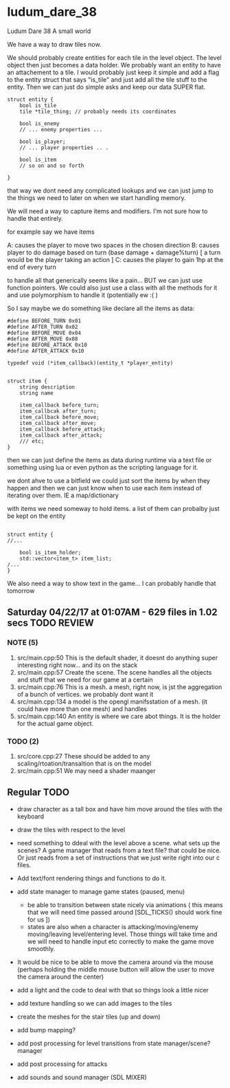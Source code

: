 # ludum_dare_38
Ludum Dare 38 A small world


We have a way to draw tiles now.

We should probably create entities for each tile in the level object. The level object then just becomes a data holder. We probably want an entity to have an attachement to a tile. I would probably just keep it simple and add a flag to the entity struct that says "is_tile" and just add all the tile stuff to the entity. Then we can just do simple asks and keep our data SUPER flat.

```
struct entity {
	bool is_tile
	tile *tile_thing; // probably needs its coordinates

	bool is_enemy
	// ... enemy properties ...

	bool is_player;
	// ... player properties .. .

	bool is_item
	// so on and so forth

}
```

that way we dont need any complicated lookups and we can just jump to the things we need to later on when we start handling memory.

We will need a way to capture items and modifiers. I'm not sure how to handle that entirely.

for example say we have items 

A: causes the player to move two spaces in the chosen direction
B: causes player to do damage based on turn (base damage + damage%turn) [ a turn would be the player taking an action ]
C: causes the player to gain 1hp at the end of every turn


to handle all that generically seems like a pain... BUT we can just use function pointers. We could also just use a class with all the methods for it and use polymorphism to handle it (potentially ew :( ) 

So I say maybe we do something like declare all the items as data:

```
#define BEFORE_TURN 0x01
#define AFTER_TURN 0x02
#define BEFORE_MOVE 0x04
#define AFTER_MOVE 0x08
#define BEFORE_ATTACK 0x10
#define AFTER_ATTACK 0x10

typedef void (*item_callback)(entity_t *player_entity)


struct item {
	string description
	string name

	item_callback before_turn;
	item_callbcak after_turn;
	item_callback before_move;
	item_callback after_move;
	item_callback before_attack;
	item_callback after_attack;
	/// etc;
}
```

then we can just define the items as data during runtime via a text file or something using lua or even python as the scripting language for it.

we dont ahve to use a bitfield we could just sort the items by when they happen and then we can just know when to use each item instead of iterating over them. IE a map/dictionary


with items we need someway to hold items. a list of them can probalby just be kept on the entity

```

struct entity {
//...  

	bool is_item_holder;
	std::vector<item_t> item_list;
/...
}
```

We also need a way to show text in the game... I can probably handle that tomorrow 


## Saturday 04/22/17 at 01:07AM - 629 files in 1.02 secs TODO REVIEW
### NOTE (5)
1. src/main.cpp:50    This is the default shader, it doesnt do anything super interesting right now... and its on the stack
2. src/main.cpp:57    Create the scene. The scene handles all the objects and stuff that we need for our game at a certain
3. src/main.cpp:76    This is a mesh. a mesh, right now, is jst the aggregation of a bunch of vertices. we probably dont want it
4. src/main.cpp:134   a model is the opengl manifsstation of a mesh. (it could have more than one mesh) and handles
5. src/main.cpp:140   An entity is where we care abot things. It is the holder for the actual game object.

### TODO (2)
1. src/core.cpp:27    These should be added to any scaling/rtoation/transaltion that is on the model
2. src/main.cpp:51    We may need a shader maanger


## Regular TODO

* draw character as a tall box and have him move around the tiles with the keyboard
* draw the tiles with respect to the level
* need something to ddeal with the level above a scene. what sets up the scenes? A game manager that reads from a text file? that could be nice. Or just reads from a set of instructions that we just write right into our c files.
* Add text/font rendering things and functions to do it.
* add state manager to manage game states (paused, menu)
	* be able to transition between state nicely via animations ( this means that we will need time passed around [SDL_TICKS() should work fine for us ])
	* states are also when a character is attacking/moving/enemy moving/leaving level/entering level. Those things will take time and we will need to handle input etc correctly to make the game move smoothly.

* It would be nice to be able to move the camera around via the mouse (perhaps holding the middle mouse button will allow the user to move the camera around the center)
* add a light and the code to deal with that so things look a little nicer
* add texture handling so we can add images to the tiles
* create the meshes for the stair tiles (up and down)
* add bump mapping?
* add post processing for level transitions from state manager/scene? manager
* add post processing for attacks
* add sounds and sound manager (SDL MIXER)


